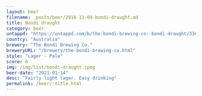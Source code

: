 ```yaml
---
layout: beer
filename: _posts/beer/2016-11-09-bondi-draught.md
title: Bondi draught
category: beer
untappd: "https://untappd.com/b/the-bondi-brewing-co--bondi-draught/3363331"
country: "Australia"
brewery: "The Bondi Brewing Co."
breweryURL: "/brewery/the-bondi-brewing-co.html"
style: "Lager - Pale"
score: 6
img: /img/list/bondi-draught.jpeg
beer-date: "2021-01-14"
desc: "Fairly light lager. Easy drinking"
permalink: /beer/:title.html
---
```


